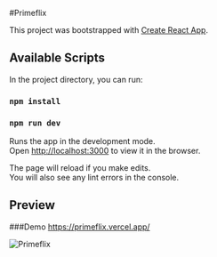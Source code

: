 #Primeflix

This project was bootstrapped with [Create React App](https://github.com/facebook/create-react-app).

## Available Scripts

In the project directory, you can run:

### `npm install`

### `npm run dev`

Runs the app in the development mode.<br />
Open [http://localhost:3000](http://localhost:3000) to view it in the browser.

The page will reload if you make edits.<br />
You will also see any lint errors in the console.

## Preview

###Demo https://primeflix.vercel.app/

![Primeflix](https://user-images.githubusercontent.com/32379195/89138856-511a6280-d513-11ea-80a7-28de7cfefe7c.gif)



